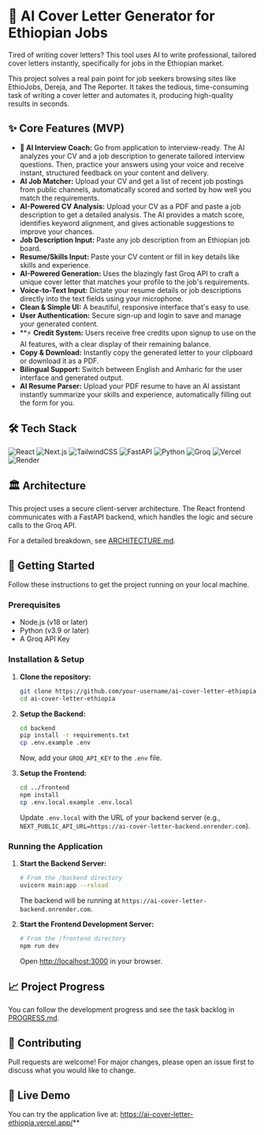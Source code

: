 # 🎯 AI Cover Letter Generator for Ethiopian Jobs

Tired of writing cover letters? This tool uses AI to write professional, tailored cover letters instantly, specifically for jobs in the Ethiopian market.


This project solves a real pain point for job seekers browsing sites like EthioJobs, Dereja, and The Reporter. It takes the tedious, time-consuming task of writing a cover letter and automates it, producing high-quality results in seconds.

## ✨ Core Features (MVP)

*   **🤖 AI Interview Coach:** Go from application to interview-ready. The AI analyzes your CV and a job description to generate tailored interview questions. Then, practice your answers using your voice and receive instant, structured feedback on your content and delivery.
*   **AI Job Matcher:** Upload your CV and get a list of recent job postings from public channels, automatically scored and sorted by how well you match the requirements.
*   **AI-Powered CV Analysis:** Upload your CV as a PDF and paste a job description to get a detailed analysis. The AI provides a match score, identifies keyword alignment, and gives actionable suggestions to improve your chances.
*   **Job Description Input:** Paste any job description from an Ethiopian job board.
*   **Resume/Skills Input:** Paste your CV content or fill in key details like skills and experience.
*   **AI-Powered Generation:** Uses the blazingly fast Groq API to craft a unique cover letter that matches your profile to the job's requirements.
*   **Voice-to-Text Input:** Dictate your resume details or job descriptions directly into the text fields using your microphone.
*   **Clean & Simple UI:** A beautiful, responsive interface that's easy to use.
*   **User Authentication:** Secure sign-up and login to save and manage your generated content.
*   **⚡️ **Credit System:** Users receive free credits upon signup to use on the AI features, with a clear display of their remaining balance.
*   **Copy & Download:** Instantly copy the generated letter to your clipboard or download it as a PDF.
*   **Bilingual Support:** Switch between English and Amharic for the user interface and generated output.
*   **AI Resume Parser:** Upload your PDF resume to have an AI assistant instantly summarize your skills and experience, automatically filling out the form for you.

## 🛠️ Tech Stack

![React](https://img.shields.io/badge/react-%2320232a.svg?style=for-the-badge&logo=react&logoColor=%2361DAFB)
![Next.js](https://img.shields.io/badge/next.js-000000?style=for-the-badge&logo=nextdotjs&logoColor=white)
![TailwindCSS](https://img.shields.io/badge/tailwindcss-%2338B2AC.svg?style=for-the-badge&logo=tailwind-css&logoColor=white)
![FastAPI](https://img.shields.io/badge/FastAPI-005571?style=for-the-badge&logo=fastapi)
![Python](https://img.shields.io/badge/python-3670A0?style=for-the-badge&logo=python&logoColor=ffdd54)
![Groq](https://img.shields.io/badge/Groq-00C65E?style=for-the-badge&logo=c&logoColor=white)
![Vercel](https://img.shields.io/badge/vercel-%23000000.svg?style=for-the-badge&logo=vercel&logoColor=white)
![Render](https://img.shields.io/badge/Render-%46E3B7.svg?style=for-the-badge&logo=render&logoColor=white)

## 🏛️ Architecture

This project uses a secure client-server architecture. The React frontend communicates with a FastAPI backend, which handles the logic and secure calls to the Groq API.

For a detailed breakdown, see [ARCHITECTURE.md](ARCHITECTURE.md).

## 🚀 Getting Started

Follow these instructions to get the project running on your local machine.

### Prerequisites

*   Node.js (v18 or later)
*   Python (v3.9 or later)
*   A Groq API Key

### Installation & Setup

1.  **Clone the repository:**
    ```sh
    git clone https://github.com/your-username/ai-cover-letter-ethiopia.git
    cd ai-cover-letter-ethiopia
    ```

2.  **Setup the Backend:**
    ```sh
    cd backend
    pip install -r requirements.txt
    cp .env.example .env
    ```
    Now, add your `GROQ_API_KEY` to the `.env` file.

3.  **Setup the Frontend:**
    ```sh
    cd ../frontend
    npm install
    cp .env.local.example .env.local
    ```
    Update `.env.local` with the URL of your backend server (e.g., `NEXT_PUBLIC_API_URL=https://ai-cover-letter-backend.onrender.com`).

### Running the Application

1.  **Start the Backend Server:**
    ```sh
    # From the /backend directory
    uvicorn main:app --reload
    ```
    The backend will be running at `https://ai-cover-letter-backend.onrender.com`.

2.  **Start the Frontend Development Server:**
    ```sh
    # From the /frontend directory
    npm run dev
    ```
    Open [http://localhost:3000](http://localhost:3000) in your browser.

## 📈 Project Progress

You can follow the development progress and see the task backlog in [PROGRESS.md](PROGRESS.md).

## 🤝 Contributing

Pull requests are welcome! For major changes, please open an issue first to discuss what you would like to change.
## 🚀 Live Demo

You can try the application live at: https://ai-cover-letter-ethiopia.vercel.app/**

